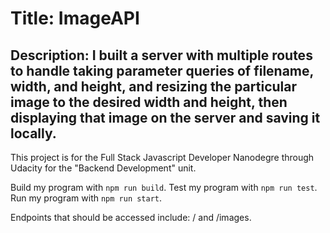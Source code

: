 # Title: ImageAPI

## Description: I built a server with multiple routes to handle taking parameter queries of filename, width, and height, and resizing the particular image to the desired width and height, then displaying that image on the server and saving it locally.

This project is for the Full Stack Javascript Developer Nanodegre through Udacity for the "Backend Development" unit.

Build my program with ```npm run build```.
Test my program with ```npm run test```.
Run my program with ```npm run start```.


Endpoints that should be accessed include: / and /images.
